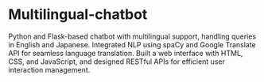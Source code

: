 # Multilingual-chatbot
Python and Flask-based chatbot with multilingual support, handling queries in English and Japanese. Integrated NLP using spaCy and Google Translate API for seamless language translation. Built a web interface with HTML, CSS, and JavaScript, and designed RESTful APIs for efficient user interaction management.
